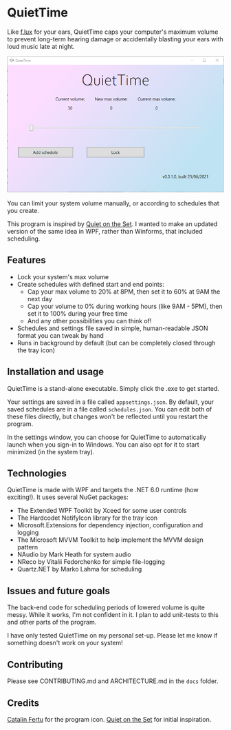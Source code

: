 ﻿# QuietTime

Like [f.lux](https://justgetflux.com/) for your ears, QuietTime caps your computer's maximum volume to prevent long-term hearing damage or accidentally blasting your ears with loud music late at night.

![Screenshot](docs/main_window_screenshot.png)

You can limit your system volume manually, or according to schedules that you create.

This program is inspired by [Quiet on the Set](https://github.com/troylar/quiet-on-the-set). I wanted to make an updated version of the same idea in WPF, rather than Winforms, that included scheduling.

## Features

* Lock your system's max volume
* Create schedules with defined start and end points:
  * Cap your max volume to 20% at 8PM, then set it to 60% at 9AM the next day
  * Cap your volume to 0% during working hours (like 9AM - 5PM), then set it to 100% during your free time
  * And any other possibilities you can think of!
* Schedules and settings file saved in simple, human-readable JSON format you can tweak by hand
* Runs in background by default (but can be completely closed through the tray icon)

## Installation and usage

QuietTime is a stand-alone executable. Simply click the .exe to get started.

Your settings are saved in a file called `appsettings.json`. By default, your saved schedules are in a file called `schedules.json`. You can edit both of these files directly, but changes won't be reflected until you restart the program.

In the settings window, you can choose for QuietTime to automatically launch when you sign-in to Windows. You can also opt for it to start minimized (in the system tray).

## Technologies

QuietTime is made with WPF and targets the .NET 6.0 runtime (how exciting!). It uses several NuGet packages:

* The Extended WPF Toolkit by Xceed for some user controls
* The Hardcodet NotifyIcon library for the tray icon
* Microsoft.Extensions for dependency injection, configuration and logging
* The Microsoft MVVM Toolkit to help implement the MVVM design pattern
* NAudio by Mark Heath for system audio
* NReco by Vitalii Fedorchenko for simple file-logging
* Quartz.NET by Marko Lahma for scheduling

## Issues and future goals

The back-end code for scheduling periods of lowered volume is quite messy. While it works, I'm not confident in it. I plan to add unit-tests to this and other parts of the program.

I have only tested QuietTime on my personal set-up. Please let me know if something doesn't work on your system!

## Contributing

Please see CONTRIBUTING.md and ARCHITECTURE.md in the `docs` folder.

## Credits

[Catalin Fertu](https://catalinfertu.com/) for the program icon.
[Quiet on the Set](https://github.com/troylar/quiet-on-the-set) for initial inspiration.
